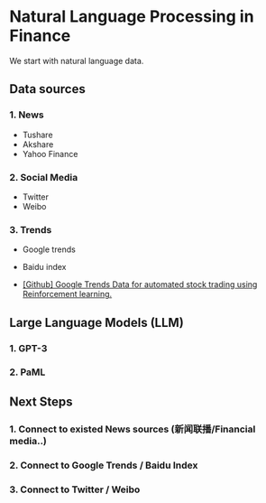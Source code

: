# Natural Language Processing in Finance

We start with natural language data.

## Data sources

### 1. News

* Tushare
* Akshare
* Yahoo Finance

### 2. Social Media

* Twitter
* Weibo

### 3. Trends

* Google trends
* Baidu index

* [[Github] Google Trends Data for automated stock trading using Reinforcement learning.](https://github.com/Athe-kunal/Reinforcement-learning-trading-agent-using-Google-trends-data)

## Large Language Models (LLM)
### 1. GPT-3
### 2. PaML


## Next Steps

### 1. Connect to existed News sources (新闻联播/Financial media..)
### 2. Connect to Google Trends / Baidu Index
### 3. Connect to Twitter / Weibo


